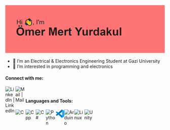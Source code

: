 <img src="https://github.com/OmerMert/OmerMert/blob/main/header.png">

- 🏫 I’m an Electrical & Electronics Engineering Student at Gazi University
- 👀 I’m interested in programming and electronics


#### Connect with me: 
[<img align="left" alt="LinkedIn | LinkedIn" width="32px" src="https://user-images.githubusercontent.com/47865653/141461130-a6022de4-d3fc-466f-ad79-e3195c562c54.png" />][linkedin]
<a href="mailto:yurdakulomer21@gmail.com"><img align="left" alt="Mail | Mail" width="32px" src="https://user-images.githubusercontent.com/47865653/141462414-70e1fd0f-2552-4b60-84de-299e1ec6e03b.png" /></a>
<br />

#### Languages and Tools: 
<img align="left" alt="C" width="32px" src="https://user-images.githubusercontent.com/47865653/141461299-ebd48560-db6a-40c5-83f3-abf94eb7db58.png" />
<img align="left" alt="Cpp" width="32px" src="https://github.com/abranhe/programming-languages-logos/blob/master/src/cpp/cpp_24x24.png" />
<img align="left" alt="C#" width="32px" src="https://user-images.githubusercontent.com/47865653/144924546-ee03d54f-d36a-446d-a583-f91deb400b85.png" />
<img align="left" alt="Python" width="32px" src="https://github.com/abranhe/programming-languages-logos/blob/master/src/python/python_24x24.png" />
<img align="left" alt="Visual Studio Code" width="26px" src="https://raw.githubusercontent.com/github/explore/80688e429a7d4ef2fca1e82350fe8e3517d3494d/topics/visual-studio-code/visual-studio-code.png" />
<img align="left" alt="Arduino" width="32px" src="https://user-images.githubusercontent.com/47865653/141461666-c6631d3c-718f-4591-aece-7a63d274bac4.png" />
<img align="left" alt="Linux" width="32px" src="https://user-images.githubusercontent.com/47865653/141460960-61f40a5e-0791-4e40-ba9c-f04098d3f77c.png" />
<img align="left" alt="Unity" width="32px" src="https://user-images.githubusercontent.com/47865653/141461479-7e60eb0c-6eab-42bf-986c-c83406c0e708.png" />

<br />


[linkedin]: https://www.linkedin.com/in/%C3%B6mer-mert-yurdakul-586a58201/
<!---
OmerMert/OmerMert is a ✨ special ✨ repository because its `README.md` (this file) appears on your GitHub profile.
You can click the Preview link to take a look at your changes.
--->
